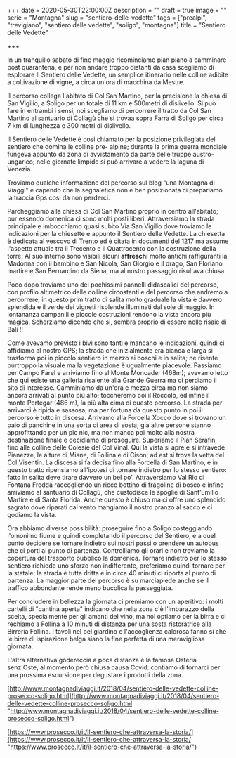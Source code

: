 +++
date = 2020-05-30T22:00:00Z
description = ""
draft = true
image = ""
serie = "Montagna"
slug = "sentiero-delle-vedette"
tags = ["prealpi", "trevigiano", "sentiero delle vedette", "soligo", "montagna"]
title = "Sentiero delle Vedette"

+++

In un tranquillo sabato di fine maggio ricominciamo pian piano a camminare post quarantena, e per non andare troppo distanti da casa scegliamo di esplorare Il Sentiero delle Vedette, un semplice itinerario nelle colline adibite a coltivazione di vigne, a circa un'ora di macchina da Mestre.

Il percorso collega l'abitato di Col San Martino, per la precisione la chiesa di San Vigilio, a Soligo per un totale di 11 km e 500metri di dislivello.  Si può fare in entrambi i sensi, noi scegliamo di percorrere il tratto da Col San Martino al santuario di Collagù che si trovaa sopra Farra di Soligo per circa 7 km di lunghezza e 300 metri di dislivello.  

Il Sentiero delle Vedette è cosi chiamato per la posizione privilegiata del sentiero che domina le colline pre- alpine; durante la prima guerra mondiale fungeva appunto da zona di avvistamento da parte delle truppe austro-ungarico; nelle giornate limpide si può arrivare a vedere la laguna di Venezia. 

Troviamo qualche informazione del percorso sul blog "una Montagna di Viaggi" e capendo che la segnaletica non è ben posizionata ci prepariamo la traccia Gps cosi da non perderci. 

Parcheggiamo alla chiesa di Col San Martino proprio in centro all'abitato; pur essendo domenica ci sono molti posti liberi. Attraversiamo la strada principale e imbocchiamo quasi subito Via San Vigilio dove troviamo le indicazioni per la chiesette e appunto il Sentiero delle Vedette. La chiesetta è dedicata al vescovo di Trento ed è citata in documenti del 1217 ma assume l'aspetto attuale tra il Trecento e il Quattrocento con la costruzione della torre. Al suo interno sono visibili alcuni **affreschi** molto antichi raffiguranti la Madonna con il bambino e San Nicola, San Giorgio e il drago, San Floriano martire e San Bernardino da Siena, ma al nostro passaggio risultava chiusa. 

Poco dopo troviamo uno dei pochissimi pannelli didascalici del percorso, con profilo altimetrico delle colline circostanti e del percorso che andremo a percorrere; in questo prim tratto di salita molto graduale la vista è davvero splendida e il verde dei vigneti risplende illuminati dal sole di maggio. In lontananza campanili e piccole costruzioni rendono la vista ancora più magica. Scherziamo dicendo che si, sembra proprio di essere nelle risaie di Bali !! 

Come avevamo previsto i bivi sono tanti e mancano le indicazioni, quindi ci affidiamo al nostro GPS; la strada che inizialmente era bianca e larga si trasforma poi in piccolo sentiero in mezzo ai boschi e in salita; ne risente purtroppo la visuale ma la vegetazione è ugualmente piacevole. Passiamo per Campo Farel e arriviamo fino al Monte Moncader (468m); avevamo letto che qui esiste una galleria risalente alla Grande Guerra ma ci perdiamo il sito di interesse. Camminiamo da un'ora  e mezza circa ma non siamo ancora arrivati al punto più alto; toccheremo poi il Roccolo, ed infine il monte Pertegar (486 m), la più alta cima di questo percorso. La strada per arrivarci è ripida e sassosa, ma per fortuna da questo punto in poi il percorso è tutto in discesa. Arrivamo alla Forcella Xocco dove si trovano un paio di panchine in una sorta di area di sosta; già altre persone stanno approfittando per un pic nic, ma non manca poi molto alla nostra destinazione finale e decidiamo di proseguire. Superiamo il Pian Serafin, fino alle colline delle Colesie del Col Vinal. Qui la vista si apre e si intravede Pianezze, le alture di Miane, di Follina e di Cison; ad est si trova la vetta del Col Visentin. La discesa si fa decisa fino alla Forcella di San Martino, e in questo tratto ripensiamo all'ipotesi di tornare indietro per lo stesso sentiero: fatto in salita deve tirare davvero un bel po'. Attraversiamo Val Rio di Fontana Fredda raccogliendo un ricco bottino di fragoline di bosco e infine arriviamo al santuario di Collagù, che custodisce le spoglie di Sant’Emilio Martire e di Santa Florida. Anche questo è chiuso ma ci offre uno splendido sagrato dove riparati dal vento mangiamo il nostro pranzo al sacco e ci godiamo la vista. 

Ora abbiamo diverse possibilità: proseguire fino a Soligo costeggiando l'omonimo fiume e quindi completando il percorso del Sentiero, e a quel punto decidere se tornare indietro sui nostri passi o prendere un autobus che ci porti al punto di partenza. Controlliamo gli orari e non troviamo la copertura del trasporto pubblico la domenica. Tornare indietro per lo stesso sentiero richiede uno sforzo non indifferente, preferiamo quindi tornare per la statale; la strada è tutta dritta e in circa 40 minuti ci riporta al punto di partenza. La maggior parte del percorso è su marciapiede anche se il traffico abbondante rende meno bucolica la passeggiata. 

Per concludere in bellezza la giornata ci premiamo con un aperitivo: i molti cartelli di "cantina aperta" indicano che nella zona c'è l'imbarazzo della scelta, specialmente per gli amanti del vino, ma noi optiamo per la birra e ci rechiamo a Follina a 10 minuti di distanza per una sosta ristoratrice alla Birreria Follina. I tavoli nel bel giardino e l'accoglienza calorosa fanno si che le birre di ispirazione belga siano la fine perfetta di una meravigliosa giornata. 

L'altra alternativa godereccia a poca distanza è la famosa Osteria senz'Oste, al momento però chiusa causa Covid: contiamo di tornarci per una prossima escursione per degustare i prodotti della zona. 

 

[http://www.montagnadiviaggi.it/2018/04/sentiero-delle-vedette-colline-prosecco-soligo.html](http://www.montagnadiviaggi.it/2018/04/sentiero-delle-vedette-colline-prosecco-soligo.html "http://www.montagnadiviaggi.it/2018/04/sentiero-delle-vedette-colline-prosecco-soligo.html")

[https://www.prosecco.it/it/il-sentiero-che-attraversa-la-storia/](https://www.prosecco.it/it/il-sentiero-che-attraversa-la-storia/ "https://www.prosecco.it/it/il-sentiero-che-attraversa-la-storia/")